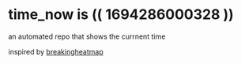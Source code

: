 # time_now is (( 1694286000328 ))

an automated repo that shows the currnent time

inspired by [breakingheatmap](https://github.com/breakingheatmap/breakingheatmap)